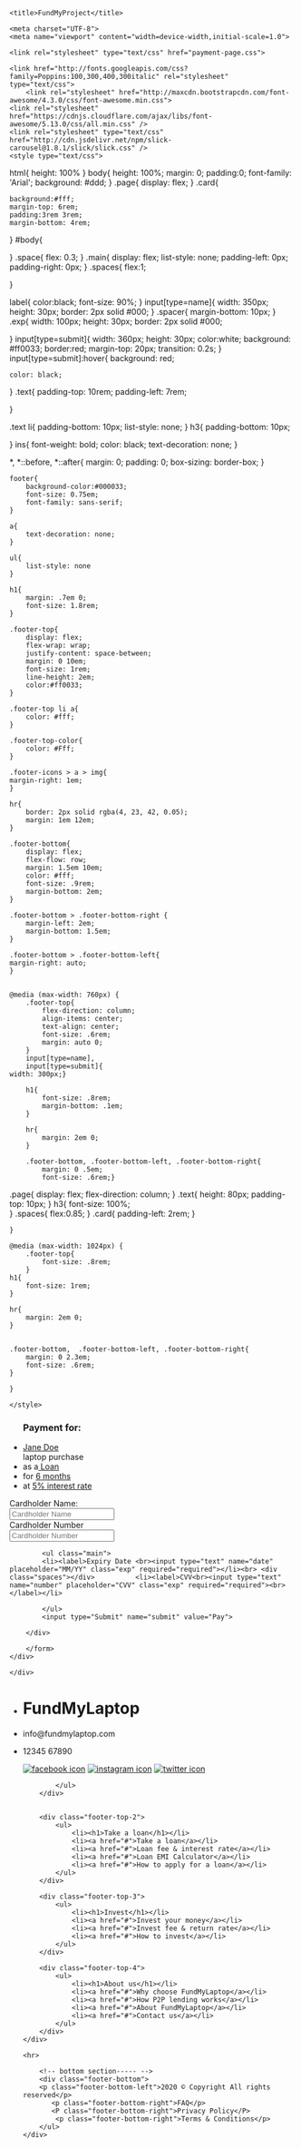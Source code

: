 <!DOCTYPE html>
<html>
<head>

    <title>FundMyProject</title>

    <meta charset="UTF-8">
    <meta name="viewport" content="width=device-width,initial-scale=1.0">
    
    <link rel="stylesheet" type="text/css" href="payment-page.css">
    
    <link href="http://fonts.googleapis.com/css?family=Poppins:100,300,400,300italic" rel="stylesheet" type="text/css">
        <link rel="stylesheet" href="http://maxcdn.bootstrapcdn.com/font-awesome/4.3.0/css/font-awesome.min.css">
    <link rel="stylesheet" href="https://cdnjs.cloudflare.com/ajax/libs/font-awesome/5.13.0/css/all.min.css" />
    <link rel="stylesheet" type="text/css" href="http://cdn.jsdelivr.net/npm/slick-carousel@1.8.1/slick/slick.css" />
    <style type="text/css">
        
html{
    height: 100%
}
body{
    height: 100%;
    margin: 0;
    padding:0;
    font-family: 'Arial';
    background: #ddd;
}
.page{
    display: flex;
}
.card{
    
    background:#fff;
    margin-top: 6rem;
    padding:3rem 3rem;
    margin-bottom: 4rem;

    

}
#body{

}
.space{
    flex: 0.3;
}
.main{
    display: flex;
    list-style: none;
    padding-left: 0px;
    padding-right: 0px;
}
.spaces{
    flex:1;
    
}

label{
    color:black;
    font-size: 90%;
}
input[type=name]{
    width: 350px;
    height: 30px;
    border: 2px solid #000;
}
.spacer{
    margin-bottom: 10px;
}
.exp{
    width: 100px;
    height: 30px;
    border: 2px solid #000;

}
input[type=submit]{
    width: 360px;
    height: 30px;
    color:white;
    background: #ff0033;
    border:red;
    margin-top: 20px;
    transition: 0.2s;
}
input[type=submit]:hover{
    background: red;

    color: black;
}
.text{
    padding-top: 10rem;
    padding-left: 7rem;

}

.text li{
    padding-bottom: 10px;
    list-style: none;
}
h3{
    padding-bottom: 10px;

}
ins{
    font-weight: bold;
    color: black;
    text-decoration: none;
}

*,
    *::before,
    *::after{
        margin: 0;
        padding: 0;
        box-sizing: border-box;
    }

    footer{
        background-color:#000033;
        font-size: 0.75em;
        font-family: sans-serif;
    }

    a{
        text-decoration: none;
    }

    ul{
        list-style: none
    }

    h1{
        margin: .7em 0;
        font-size: 1.8rem;
    }

    .footer-top{
        display: flex;
        flex-wrap: wrap;
        justify-content: space-between;
        margin: 0 10em;
        font-size: 1rem;
        line-height: 2em;
        color:#ff0033;
    }

    .footer-top li a{
        color: #fff;
    }

    .footer-top-color{
        color: #Fff;
    }

    .footer-icons > a > img{
    margin-right: 1em;
    }

    hr{
        border: 2px solid rgba(4, 23, 42, 0.05);
        margin: 1em 12em;
    }

    .footer-bottom{
        display: flex;
        flex-flow: row;
        margin: 1.5em 10em;
        color: #fff;
        font-size: .9rem;
        margin-bottom: 2em;
    }

    .footer-bottom > .footer-bottom-right {
        margin-left: 2em;
        margin-bottom: 1.5em;
    }

    .footer-bottom > .footer-bottom-left{
    margin-right: auto;
    }


    @media (max-width: 760px) {
        .footer-top{
            flex-direction: column;
            align-items: center;
            text-align: center;
            font-size: .6rem;
            margin: auto 0;
        } 
        input[type=name],
        input[type=submit]{
    width: 300px;}

        h1{
            font-size: .8rem;
            margin-bottom: .1em;
        }

        hr{
            margin: 2em 0;
        }

        .footer-bottom, .footer-bottom-left, .footer-bottom-right{
            margin: 0 .5em;
            font-size: .6rem;}
      
.page{
    display: flex;
    flex-direction: column;
}
.text{
    height: 80px;
    padding-top: 10px;
}
h3{
font-size: 100%;    
}
.spaces{
    flex:0.85;
}
.card{
    padding-left: 2rem;
}

    }

    @media (max-width: 1024px) {
        .footer-top{
            font-size: .8rem;
        }
    h1{
        font-size: 1rem;
    }

    hr{
        margin: 2em 0;
    }


    .footer-bottom,  .footer-bottom-left, .footer-bottom-right{
        margin: 0 2.3em;
        font-size: .6rem;
    }

    } 

    </style>
</head>
<body id="body">
    <div class="page">
        <div class="text">
        <ul><h3>Payment for:</h3>
            <li>
                <ins>Jane Doe</ins><br>laptop purchase
            </li>
            <li>as a<ins> Loan</ins></li>
            <li>for <ins>6 months</ins></li>
            <li>at <ins>5% interest rate</ins></li>
        </ul>
    </div>
    <div class="space"></div>
    <div class="card">
        <form>
            <div class="spacer"><label>Cardholder Name:<br> <input type="name" name="name" placeholder="Cardholder Name" required="required"><br></div>
            <div class="spacer"><label>Cardholder Number<br><input type="name" name="number" placeholder="Cardholder Number" required="required"><br></div>
                
        
            <ul class="main">
            <li><label>Expiry Date <br><input type="text" name="date" placeholder="MM/YY" class="exp" required="required"></li><br> <div class="spaces"></div>          <li><label>CVV<br><input type="text" name="number" placeholder="CVV" class="exp" required="required"><br></label></li>
                
            </ul>
            <input type="Submit" name="submit" value="Pay">

        </div>
        
        </form>
    </div>

    </div>
</div>
    <footer>
        <!-- top section----- -->
        <div class="footer-top">
            <div class="footer-top-1">
            <ul>
                <li><h1>FundMy<span class="footer-top-color">Laptop</span></h1></li>
                <li><p>info@fundmylaptop.com</p></li>
                <li><p>12345 67890</p></li>
                <div class="footer-icons">
                    <a href="#"> <img src= "https://res.cloudinary.com/dytnzt4jf/image/upload/v1592431707/Facebook_epztwm.png" alt="facebook icon"></a>
                   <a href="#"> <img src="https://res.cloudinary.com/dytnzt4jf/image/upload/v1592430002/Instagram_rts1mp.png" alt="instagram icon"></a>
                   <a href="#"> <img src= "https://res.cloudinary.com/dytnzt4jf/image/upload/v1592431827/twitter_y2z4io.png" alt="twitter icon"></a>
                </div>

            </ul>
        </div>

        
        <div class="footer-top-2">
            <ul>
                <li><h1>Take a loan</h1></li>
                <li><a href="#">Take a loan</a></li>
                <li><a href="#">Loan fee & interest rate</a></li>
                <li><a href="#">Loan EMI Calculator</a></li>
                <li><a href="#">How to apply for a loan</a></li>
            </ul>
        </div>

        <div class="footer-top-3">
            <ul>
                <li><h1>Invest</h1></li>
                <li><a href="#">Invest your money</a></li>
                <li><a href="#">Invest fee & return rate</a></li>
                <li><a href="#">How to invest</a></li>
            </ul>
        </div>

        <div class="footer-top-4">
            <ul>
                <li><h1>About us</h1></li>
                <li><a href="#">Why choose FundMyLaptop</a></li>
                <li><a href="#">How P2P lending works</a></li>
                <li><a href="#">About FundMyLaptop</a></li>
                <li><a href="#">Contact us</a></li>
            </ul>
        </div>
    </div>
            
    <hr>

        <!-- bottom section----- -->
        <div class="footer-bottom">
        <p class="footer-bottom-left">2020 © Copyright All rights reserved</p>
           <p class="footer-bottom-right">FAQ</p>
           <P class="footer-bottom-right">Privacy Policy</P>
            <p class="footer-bottom-right">Terms & Conditions</p>
        </ul>
    </div>
   </footer>
            </body>
</html>
    

</body>
</html>
